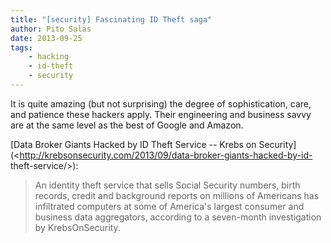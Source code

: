 ```yaml
---
title: "[security] Fascinating ID Theft saga"
author: Pito Salas
date: 2013-09-25
tags:
    - hacking
    - id-theft
    - security
---
```




It is quite amazing (but not surprising) the degree of sophistication, care,
and patience these hackers apply. Their engineering and business savvy are at
the same level as the best of Google and Amazon.

[Data Broker Giants Hacked by ID Theft Service -- Krebs on
Security](<http://krebsonsecurity.com/2013/09/data-broker-giants-hacked-by-id-
theft-service/>):

> An identity theft service that sells Social Security numbers, birth records,
> credit and background reports on millions of Americans has infiltrated
> computers at some of America's largest consumer and business data
> aggregators, according to a seven-month investigation by KrebsOnSecurity.




